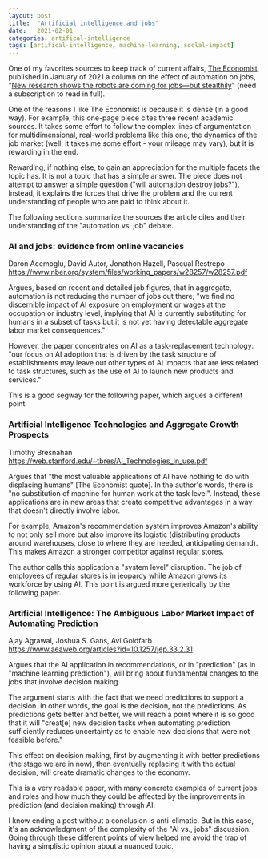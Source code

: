 ```yaml
---
layout: post
title:  "Artificial intelligence and jobs"
date:   2021-02-01
categories: artifical-intelligence
tags: [artifical-intelligence, machine-learning, soclal-impact]
---
```


One of my favorites sources to keep track of current affairs, [The Economist](https://www.economist.com/), published in January of 2021 a column on the effect of automation on jobs, "[New research shows the robots are coming for jobs—but stealthily](https://www.economist.com/finance-and-economics/2021/01/16/new-research-shows-the-robots-are-coming-for-jobs-but-stealthily)" (need a subscription to read in full).

<!--more-->

One of the reasons I like The Economist is because it is dense (in a good way). For example, this one-page piece cites three recent academic sources. It takes some effort to follow the complex lines of argumentation for multidimensional, real-world problems like this one, the dynamics of the job market (well, it takes me some effort - your mileage may vary), but it is rewarding in the end.

Rewarding, if nothing else, to gain an appreciation for the multiple facets the topic has. It is not a topic that has a simple answer. The piece does not attempt to answer a simple question ("will automation destroy jobs?"). Instead, it explains the forces that drive the problem and the current understanding of people who are paid to think about it.

The following sections summarize the sources the article cites and their understanding of the "automation vs. job" debate.

### AI and jobs: evidence from online vacancies

Daron Acemoglu, David Autor, Jonathon Hazell, Pascual Restrepo
<https://www.nber.org/system/files/working_papers/w28257/w28257.pdf>

Argues, based on recent and detailed job figures, that in aggregate, automation is not reducing the number of jobs out there; "we find no discernible impact of AI exposure on employment or wages at the occupation or industry level, implying that AI is currently substituting for humans in a subset of tasks but it is not yet having detectable aggregate labor market consequences."

However, the paper concentrates on AI as a task-replacement technology: "our focus on AI adoption that is driven by the task structure of establishments may leave out other types of AI impacts that are less related to task structures, such as the use of AI to launch new products and services."

This is a good segway for the following paper, which argues a different point.

### Artificial Intelligence Technologies and Aggregate Growth Prospects

Timothy Bresnahan
<https://web.stanford.edu/~tbres/AI_Technologies_in_use.pdf>

Argues that "the most valuable applications of AI have nothing to do with displacing humans" [The Economist quote]. In the author's words, there is "no substitution of machine for human work at the task level". Instead, these applications are in new areas that create competitive advantages in a way that doesn't directly involve labor.

For example, Amazon's recommendation system improves Amazon's ability to not only sell more but also improve its logistic (distributing products around warehouses, close to where they are needed, anticipating demand). This makes Amazon a stronger competitor against regular stores.

The author calls this application a "system level" disruption. The job of employees of regular stores is in jeopardy while Amazon grows its workforce by using AI.
This point is argued more generically by the following paper.

### Artificial Intelligence: The Ambiguous Labor Market Impact of Automating Prediction

Ajay Agrawal, Joshua S. Gans, Avi Goldfarb
<https://www.aeaweb.org/articles?id=10.1257/jep.33.2.31>

Argues that the AI application in recommendations, or in "prediction" (as in "machine learning prediction"), will bring about fundamental changes to the jobs that involve decision making.

The argument starts with the fact that we need predictions to support a decision. In other words, the goal is the decision, not the predictions. As predictions gets better and better, we will reach a point where it is so good that it will "creat[e] new decision tasks when automating prediction sufficiently reduces uncertainty as to enable new decisions that were not feasible before."

This effect on decision making, first by augmenting it with better predictions (the stage we are in now), then eventually replacing it with the actual decision, will create dramatic changes to the economy.

This is a very readable paper, with many concrete examples of current jobs and roles and how much they could be affected by the improvements in prediction (and decision making) through AI.

I know ending a post without a conclusion is anti-climatic. But in this case, it's an acknowledgment of the complexity of the "AI vs., jobs" discussion. Going through these different points of view helped me avoid the trap of having a simplistic opinion about a nuanced topic.
